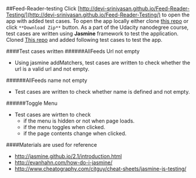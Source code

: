 ##Feed-Reader-testing
Click [http://devi-srinivasan.github.io/Feed-Reader-Testing/](http://devi-srinivasan.github.io/Feed-Reader-Testing/) to open the app with added test cases. To open the app locally either clone [this repo](http://devi-srinivasan.github.io/Feed-Reader-Testing/) or click `**Download Zip**` button.
As a part of the Udacity nanodegree course, test cases are written using **Jasmine** framework to test the application.
Cloned [This repo](https://github.com/udacity/frontend-nanodegree-feedreader) and added following test cases to test the app.

####Test cases written
######AllFeeds Url not empty
*	Using jasmine addMatchers, test cases are written to check whether the url is a valid url and not empty.

######AllFeeds name not empty
*	Test cases are written to check whether name is defined and not empty.

######Toggle Menu
*	Test cases are wirtten to check
	*	if the menu is hidden or not when page loads.
	*	if the menu toggles when clicked.
	*	if the page contents change when clicked.			

####Materials are used for reference	
*	http://jasmine.github.io/2.1/introduction.html
*	http://evanhahn.com/how-do-i-jasmine/
*	http://www.cheatography.com/citguy/cheat-sheets/jasmine-js-testing/
